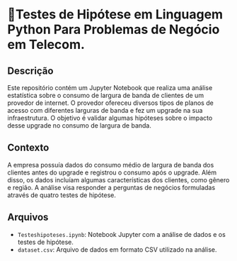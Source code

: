 # :green_book:Testes de Hipótese em Linguagem Python Para Problemas de Negócio em Telecom.

## Descrição

Este repositório contém um Jupyter Notebook que realiza uma análise estatística sobre o consumo de largura de banda de clientes de um provedor de internet. O provedor ofereceu diversos tipos de planos de acesso com diferentes larguras de banda e fez um upgrade na sua infraestrutura. O objetivo é validar algumas hipóteses sobre o impacto desse upgrade no consumo de largura de banda.

## Contexto

A empresa possuía dados do consumo médio de largura de banda dos clientes antes do upgrade e registrou o consumo após o upgrade. Além disso, os dados incluíam algumas características dos clientes, como gênero e região. A análise visa responder a perguntas de negócios formuladas através de quatro testes de hipótese.

## Arquivos

- `Testeshipoteses.ipynb`: Notebook Jupyter com a análise de dados e os testes de hipótese.
- `dataset.csv`: Arquivo de dados em formato CSV utilizado na análise.  

